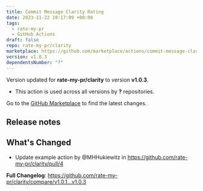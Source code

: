 ```yaml
---
title: Commit Message Clarity Rating
date: 2023-11-22 19:17:09 +00:00
tags:
  - rate-my-pr
  - GitHub Actions
draft: false
repo: rate-my-pr/clarity
marketplace: https://github.com/marketplace/actions/commit-message-clarity-rating
version: v1.0.3
dependentsNumber: "?"
---
```



Version updated for **rate-my-pr/clarity** to version **v1.0.3**.
- This action is used across all versions by **?** repositories.

Go to the [GitHub Marketplace](https://github.com/marketplace/actions/commit-message-clarity-rating) to find the latest changes.

## Release notes

## What's Changed
* Update example action by @MHHukiewitz in https://github.com/rate-my-pr/clarity/pull/4


**Full Changelog**: https://github.com/rate-my-pr/clarity/compare/v1.0.1...v1.0.3
